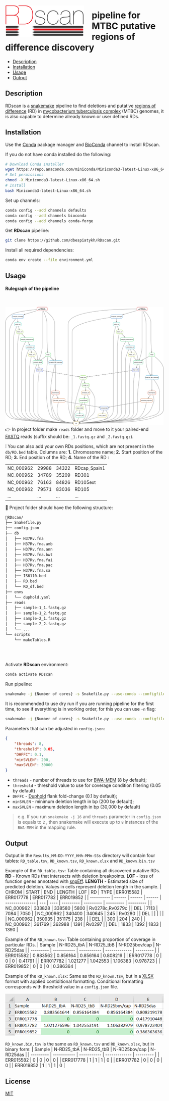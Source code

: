 <img align ="left" src=img/RDscan_logo.png width=250px style="padding-right: 25px; padding-top: 25px;">

# pipeline for MTBC putative regions of difference discovery
- [Description](#Description)
- [Installation](#Installation)
- [Usage](#Usage)
- [Output](#Output)

## Description
RDscan is a [snakemake](https://snakemake.readthedocs.io/en/stable/) pipeline to find deletions and putative [regions of difference](https://jb.asm.org/content/178/5/1274.short) (RD) in [mycobacterium tuberculosis complex](https://en.wikipedia.org/wiki/Mycobacterium_tuberculosis_complex) (MTBC) genomes, it is also capable to determine already known or user defined RDs.

## Installation
Use the [Conda](https://docs.conda.io/en/latest/) package manager and [BioConda](https://bioconda.github.io/index.html) channel to install RDscan.

If you do not have conda installed do the following:
```bash
# Download Conda installer 
wget https://repo.anaconda.com/miniconda/Miniconda3-latest-Linux-x86_64.sh
# Set permissions
chmod -X Miniconda3-latest-Linux-x86_64.sh
# Install
bash Miniconda3-latest-Linux-x86_64.sh
```
Set up channels:
```bash
conda config --add channels defaults
conda config --add channels bioconda
conda config --add channels conda-forge
```
Get **RDscan** pipeline:
```bash
git clone https://github.com/dbespiatykh/RDscan.git
```
Install all required dependencies:
```bash
conda env create --file environment.yml
```

## Usage
#### Rulegraph of the pipeline 
<br>

![Rulegraph](img/Rulegraph.png)
<br>
:point_right: In project folder make `reads` folder and move to it your paired-end [FASTQ](https://en.wikipedia.org/wiki/FASTQ_format) reads (suffix should be: `_1.fastq.gz` and `_2.fastq.gz`).

:grey_exclamation: You can also add your own RDs positions, which are not present in the `db/RD.bed` table. 
Columns are: **1.** Chromosome name; **2.** Start position of the RD; **3.** End position of the RD; **4.** Name of the RD :

|            |         |         |       |
| ---------- | ------- | ------- | ----- |
| NC\_000962 | 29988 | 34322 | RDcap\_Spain1 |
| NC\_000962 | 34789 | 35209 | RD301         |
| NC\_000962 | 76163 | 84826 | RD105ext      |
| NC\_000962 | 79571 | 83036 | RD105         |
| …          | …       | …       | …     |


:file_folder: Project folder should have the following structure:

```bash
📂RDscan/
├── Snakefile.py
├── config.json
├── db
│   ├── H37Rv.fna
│   ├── H37Rv.fna.amb
│   ├── H37Rv.fna.ann
│   ├── H37Rv.fna.bwt
│   ├── H37Rv.fna.fai
│   ├── H37Rv.fna.pac
│   ├── H37Rv.fna.sa
│   ├── IS6110.bed
│   ├── RD.bed
│   └── RD_df.bed
├── envs
│   └── duphold.yaml
├── reads
│   ├── sample-1_1.fastq.gz
│   ├── sample-1_2.fastq.gz
│   ├── sample-2_1.fastq.gz
│   ├── sample-2_2.fastq.gz
│   └── ...
└── scripts
    └── makeTables.R      
                  
```
<br>

Activate **RDscan** environment:
```bash
conda activate RDscan
```
Run pipeline:
```bash
snakemake -j {Number of cores} -s Snakefile.py --use-conda --configfile config.json
```

It is recommended to use dry run if you are running pipeline for the first time, to see if everything is in working order, for this you can use `-n` flag:
```bash
snakemake -j {Number of cores} -s Snakefile.py --use-conda --configfile config.json -n
```

Parameters that can be adjusted in `config.json`:
```json
{
	"threads": 8,
	"threshold": 0.05,
	"DHFFC": 0.1,
	"minSVLEN": 200,
	"maxSVLEN": 30000
}
```
  - `threads` - number of threads to use for [BWA-MEM](https://github.com/lh3/bwa) (8 by default);
  - `threshold` - threshold value to use for coverage condition filtering (0.05 by default)
  - `DHFFC` - [Duphold](https://github.com/brentp/duphold) flank fold-change (0.1 by default);
  - `minSVLEN` - minimum deletion length in bp (200 by default);
  - `maxSVLEN` - maximum deletion length in bp (30,000 by default)

> e.g. If you run `snakemake -j 16` and `threads` parameter in `config.json` is equals to `2` , then snakemake will execute up to `8` instances of the `BWA-MEM` in the mapping rule.

## Output
Output in the `Results_MM-DD-YYYY_HHh-MMm-SSs` directory will contain four tables: `RD_table.tsv`, `RD_known.tsv`, `RD_known.xlsx` and `RD_known.bin.tsv`

Example of the `RD_table.tsv`:
Table containing all discovered putative RDs.
**RD** - Known RDs that intersects with deletion breakpoints.
**LOF** - loss of function genes annotated with [snpEff](https://pcingola.github.io/SnpEff/).
**LENGTH** - Estimated size of predicted deletion.
Values in cells represent deletion length in the sample.
| CHROM      | START  | END    | LENGTH | LOF             | RD  | TYPE | ERR015582 | ERR017778 | ERR017782 | ERR019852 |
| ---------- | ------ | ------ | ------ | --------------- | --- | ---- | --------- | --------- | --------- | --------- |
| NC\_000962 | 333828 | 338580 | 5800   | Rv0278c,Rv0279c |     | DEL  | 7113      | 7084      | 7050      |
| NC\_000962 | 340400 | 340645 | 245    | Rv0280          |     | DEL  |           |           |           |           |
| NC\_000962 | 350935 | 351175 | 238    |                 |     | DEL  |           | 300       | 204       | 240       |
| NC\_000962 | 361769 | 362988 | 1391   | Rv0297          |     | DEL  | 1833      | 1392      | 1833      | 1390      |


Example of the `RD_known.tsv`:
Table containing proportion of coverage in particular RDs.
| Sample    | N-RD25\_tbA | N-RD25\_tbB | N-RD25bov/cap | N-RD25das |
| --------- | ----------- | ----------- | ------------- | --------- |
| ERR015582 | 0.883562    | 0.856164    | 0.856164      | 0.808219  |
| ERR017778 | 0           | 0           | 0             | 0.41791   |
| ERR017782 | 1.021277    | 1.042553    | 1.106383      | 0.978723  |
| ERR019852 | 0           | 0           | 0             | 0.386364  |

Example of the `RD_known.xlsx`:
Same as the `RD_known.tsv`, but in a [XLSX](https://en.wikipedia.org/wiki/Microsoft_Excel) format with applied contiditional formatting.
Conditional formatting corresponds with threshold value in a `config.json` file.

![](img/RD_known.xlsx.png)

`RD_known.bin.tsv` is the same as `RD_known.tsv` and `RD_known.xlsx`, but in binary form:
| Sample    | N-RD25\_tbA | N-RD25\_tbB | N-RD25bov/cap | N-RD25das |
| --------- | ----------- | ----------- | ------------- | --------- |
| ERR015582 | 0           | 0           | 0             | 0         |
| ERR017778 | 1           | 1           | 1             | 0         |
| ERR017782 | 0           | 0           | 0             | 0         |
| ERR019852 | 1           | 1           | 1             | 0         |
## License
[MIT](https://choosealicense.com/licenses/mit/)
